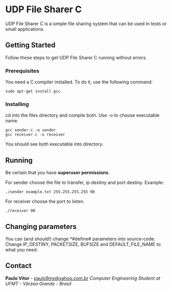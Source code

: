 # UDP File Sharer C
UDP File Sharer C is a simple file sharing system that can be used in tests or small applications.

## Getting Started
Follow these steps to get UDP File Sharer C running without errors.

### Prerequisites
You need a C compiler installed. To do it, use the following command:
```
sudo apt-get install gcc
```
### Installing
cd into the files directory and compile both. Use -o to choose executable name.
```
gcc sender.c -o sender
gcc receiver.c -o receiver
```
You should see both executable into directory.

## Running
Be certain that you have **superuser permissions**.


For sender choose the file to transfer, ip destiny and port destiny.
Example:
```
./sender example.txt 255.255.255.255 90
```

For receiver choose the port to listen.
```
./receiver 90
```

## Changing parameters

You can (and should!) change *#define# parameters into source-code. Change IP_DESTINY, PACKETSIZE, BUFSIZE and DEFAULT_FILE_NAME to what you need.

## Contact

**Paulo Vítor** - paulo9mv@yahoo.com.br
*Computer Engineering Student at UFMT - Várzea Grande - Brasil*
